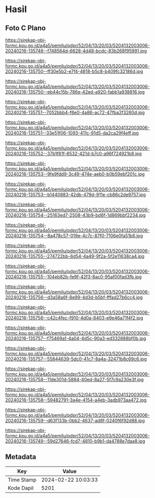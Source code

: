 # Hasil

## Foto C Plano

https://sirekap-obj-formc.kpu.go.id/a4a5/pemilu/pdpr/52/04/13/20/03/5204132003006-20240216-135748--f748564d-6628-4d48-bcdc-83b268f95991.jpg

https://sirekap-obj-formc.kpu.go.id/a4a5/pemilu/pdpr/52/04/13/20/03/5204132003006-20240216-135750--ff30e5b2-e7f4-4818-b5c8-b409fc32186d.jpg

https://sirekap-obj-formc.kpu.go.id/a4a5/pemilu/pdpr/52/04/13/20/03/5204132003006-20240216-135750--eb44c15b-786e-42ed-a920-fabb1a938816.jpg

https://sirekap-obj-formc.kpu.go.id/a4a5/pemilu/pdpr/52/04/13/20/03/5204132003006-20240216-135751--7052bbb4-f6e0-4a86-ac72-47fba2f3260d.jpg

https://sirekap-obj-formc.kpu.go.id/a4a5/pemilu/pdpr/52/04/13/20/03/5204132003006-20240216-135751--33e51f06-1093-411c-91d5-da2ca29f4eff.jpg

https://sirekap-obj-formc.kpu.go.id/a4a5/pemilu/pdpr/52/04/13/20/03/5204132003006-20240216-135752--37b1f81f-8532-421d-b7c0-a96f724921b8.jpg

https://sirekap-obj-formc.kpu.go.id/a4a5/pemilu/pdpr/52/04/13/20/03/5204132003006-20240216-135753--9fe9fdd9-3c49-474e-aeb0-b0b59ebf201c.jpg

https://sirekap-obj-formc.kpu.go.id/a4a5/pemilu/pdpr/52/04/13/20/03/5204132003006-20240216-135753--b1440883-42db-479d-911e-cb86c2de9757.jpg

https://sirekap-obj-formc.kpu.go.id/a4a5/pemilu/pdpr/52/04/13/20/03/5204132003006-20240216-135754--25163ed7-2508-43b9-bd6f-1d869bbf2234.jpg

https://sirekap-obj-formc.kpu.go.id/a4a5/pemilu/pdpr/52/04/13/20/03/5204132003006-20240216-135754--8a478c57-019e-4c7c-87f0-7106e0fa51b6.jpg

https://sirekap-obj-formc.kpu.go.id/a4a5/pemilu/pdpr/52/04/13/20/03/5204132003006-20240216-135755--274722bb-6d54-4a49-9f2a-5f2e11638ca4.jpg

https://sirekap-obj-formc.kpu.go.id/a4a5/pemilu/pdpr/52/04/13/20/03/5204132003006-20240216-135755--104eb82b-fe9f-42f3-8ac0-95af00fad3fb.jpg

https://sirekap-obj-formc.kpu.go.id/a4a5/pemilu/pdpr/52/04/13/20/03/5204132003006-20240216-135756--d3a58a6f-8e99-4d3d-b5bf-fffad27b6cc4.jpg

https://sirekap-obj-formc.kpu.go.id/a4a5/pemilu/pdpr/52/04/13/20/03/5204132003006-20240216-135756--c42c4fec-f910-4d0a-8403-e9e46a71f4f2.jpg

https://sirekap-obj-formc.kpu.go.id/a4a5/pemilu/pdpr/52/04/13/20/03/5204132003006-20240216-135757--f75469a1-4a04-4d5c-90a3-ed332688bf0b.jpg

https://sirekap-obj-formc.kpu.go.id/a4a5/pemilu/pdpr/52/04/13/20/03/5204132003006-20240216-135757--55844639-5dc0-41c7-8a4a-32471b8c69c6.jpg

https://sirekap-obj-formc.kpu.go.id/a4a5/pemilu/pdpr/52/04/13/20/03/5204132003006-20240216-135758--11de301d-5884-40ed-8a27-5f7c9a230e3f.jpg

https://sirekap-obj-formc.kpu.go.id/a4a5/pemilu/pdpr/52/04/13/20/03/5204132003006-20240216-135758--59482791-3a4e-4154-a4eb-3adb973aa472.jpg

https://sirekap-obj-formc.kpu.go.id/a4a5/pemilu/pdpr/52/04/13/20/03/5204132003006-20240216-135759--d63f133b-0bb2-4637-ad8f-0240f6f92d88.jpg

https://sirekap-obj-formc.kpu.go.id/a4a5/pemilu/pdpr/52/04/13/20/03/5204132003006-20240216-135749--59d27646-fcd7-4810-b9b1-da4788e7daa8.jpg


## Metadata

| Key        | Value               |
| ---------- | ------------------- |
| Time Stamp | 2024-02-22 10:03:33 |
| Kode Dapil | 5201                |



